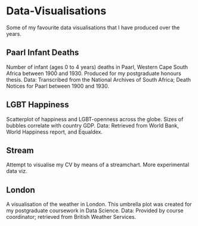 # Data-Visualisations
Some of my favourite data visualisations that I have produced over the years.

##  Paarl Infant Deaths
Number of infant (ages 0 to 4 years) deaths in Paarl, Western Cape South Africa between 1900 and 1930. Produced for my postgraduate honours thesis.
Data: Transcribed from the National Archives of South Africa; Death Notices for Paarl between 1900 and 1930.

##  LGBT Happiness
Scatterplot of happiness and LGBT-openness across the globe. Sizes of bubbles correlate with country GDP. 
Data: Retrieved from World Bank, World Happiness report, and Equaldex.

##  Stream
Attempt to visualise my CV by means of a streamchart. More experimental data viz.

##  London
A visualisation of the weather in London. This umbrella plot was created for my postgraduate coursework in Data Science.
Data: Provided by course coordinator; retrieved from British Weather Services.
